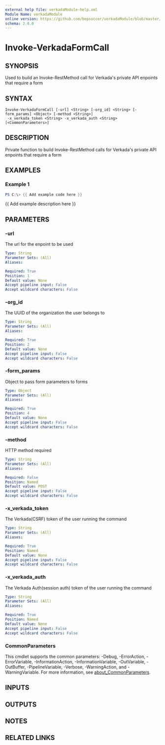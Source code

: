 ```yaml
---
external help file: verkadaModule-help.xml
Module Name: verkadaModule
online version: https://github.com/bepsoccer/verkadaModule/blob/master/docs/function-documentation/Get-VerkadaCommandUser.md
schema: 2.0.0
---
```


# Invoke-VerkadaFormCall

## SYNOPSIS
Used to build an Invoke-RestMethod call for Verkada's private API enpoints that require a form

## SYNTAX

```
Invoke-VerkadaFormCall [-url] <String> [-org_id] <String> [-form_params] <Object> [-method <String>]
 -x_verkada_token <String> -x_verkada_auth <String> [<CommonParameters>]
```

## DESCRIPTION
Private function to build Invoke-RestMethod calls for Verkada's private API enpoints that require a form

## EXAMPLES

### Example 1
```powershell
PS C:\> {{ Add example code here }}
```

{{ Add example description here }}

## PARAMETERS

### -url
The url for the enpoint to be used

```yaml
Type: String
Parameter Sets: (All)
Aliases:

Required: True
Position: 1
Default value: None
Accept pipeline input: False
Accept wildcard characters: False
```

### -org_id
The UUID of the organization the user belongs to

```yaml
Type: String
Parameter Sets: (All)
Aliases:

Required: True
Position: 2
Default value: None
Accept pipeline input: False
Accept wildcard characters: False
```

### -form_params
Object to pass form parameters to forms

```yaml
Type: Object
Parameter Sets: (All)
Aliases:

Required: True
Position: 4
Default value: None
Accept pipeline input: False
Accept wildcard characters: False
```

### -method
HTTP method required

```yaml
Type: String
Parameter Sets: (All)
Aliases:

Required: False
Position: Named
Default value: POST
Accept pipeline input: False
Accept wildcard characters: False
```

### -x_verkada_token
The Verkada(CSRF) token of the user running the command

```yaml
Type: String
Parameter Sets: (All)
Aliases:

Required: True
Position: Named
Default value: None
Accept pipeline input: False
Accept wildcard characters: False
```

### -x_verkada_auth
The Verkada Auth(session auth) token of the user running the command

```yaml
Type: String
Parameter Sets: (All)
Aliases:

Required: True
Position: Named
Default value: None
Accept pipeline input: False
Accept wildcard characters: False
```

### CommonParameters
This cmdlet supports the common parameters: -Debug, -ErrorAction, -ErrorVariable, -InformationAction, -InformationVariable, -OutVariable, -OutBuffer, -PipelineVariable, -Verbose, -WarningAction, and -WarningVariable. For more information, see [about_CommonParameters](http://go.microsoft.com/fwlink/?LinkID=113216).

## INPUTS

## OUTPUTS

## NOTES

## RELATED LINKS
